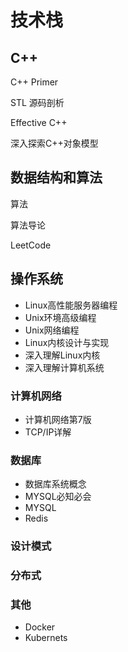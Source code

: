 # 技术栈

## C++

C++ Primer

STL 源码剖析

Effective C++

深入探索C++对象模型

## 数据结构和算法

算法

算法导论

LeetCode

## 操作系统

- Linux高性能服务器编程
- Unix环境高级编程
- Unix网络编程
- Linux内核设计与实现
- 深入理解Linux内核
- 深入理解计算机系统

### 计算机网络

- 计算机网络第7版
- TCP/IP详解

### 数据库

- 数据库系统概念
- MYSQL必知必会
- MYSQL
- Redis

### 设计模式

### 分布式

### 其他

- Docker
- Kubernets



